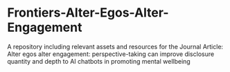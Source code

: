 # Frontiers-Alter-Egos-Alter-Engagement
A repository including relevant assets and resources for the Journal Article: Alter egos alter engagement: perspective-taking can improve disclosure quantity and depth to AI chatbots in promoting mental wellbeing
